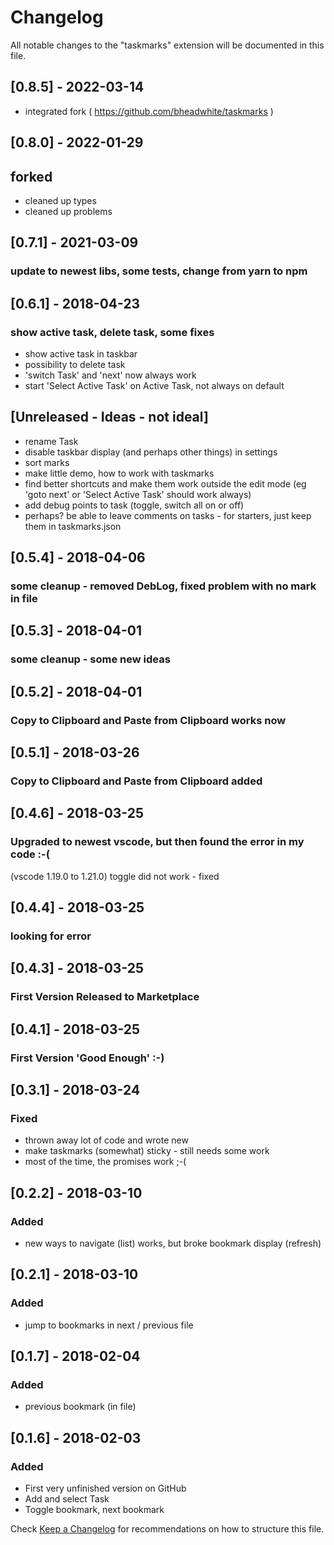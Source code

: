 # Changelog

All notable changes to the "taskmarks" extension will be documented in this file.

## [0.8.5] - 2022-03-14

- integrated fork ( https://github.com/bheadwhite/taskmarks )

## [0.8.0] - 2022-01-29

## forked

- cleaned up types
- cleaned up problems

## [0.7.1] - 2021-03-09

### update to newest libs, some tests, change from yarn to npm

## [0.6.1] - 2018-04-23

### show active task, delete task, some fixes

- show active task in taskbar
- possibility to delete task
- 'switch Task' and 'next' now always work
- start 'Select Active Task' on Active Task, not always on default

## [Unreleased - Ideas - not ideal]

- rename Task
- disable taskbar display (and perhaps other things) in settings
- sort marks
- make little demo, how to work with taskmarks
- find better shortcuts and make them work outside the edit mode (eg 'goto next' or 'Select Active Task' should work always)
- add debug points to task (toggle, switch all on or off)
- perhaps? be able to leave comments on tasks - for starters, just keep them in taskmarks.json

## [0.5.4] - 2018-04-06

### some cleanup - removed DebLog, fixed problem with no mark in file

## [0.5.3] - 2018-04-01

### some cleanup - some new ideas

## [0.5.2] - 2018-04-01

### Copy to Clipboard and Paste from Clipboard works now

## [0.5.1] - 2018-03-26

### Copy to Clipboard and Paste from Clipboard added

## [0.4.6] - 2018-03-25

### Upgraded to newest vscode, but then found the error in my code :-(

(vscode 1.19.0 to 1.21.0)
toggle did not work - fixed

## [0.4.4] - 2018-03-25

### looking for error

## [0.4.3] - 2018-03-25

### First Version Released to Marketplace

## [0.4.1] - 2018-03-25

### First Version 'Good Enough' :-)

## [0.3.1] - 2018-03-24

### Fixed

- thrown away lot of code and wrote new
- make taskmarks (somewhat) sticky - still needs some work
- most of the time, the promises work ;-(

## [0.2.2] - 2018-03-10

### Added

- new ways to navigate (list) works, but broke bookmark display (refresh)

## [0.2.1] - 2018-03-10

### Added

- jump to bookmarks in next / previous file

## [0.1.7] - 2018-02-04

### Added

- previous bookmark (in file)

## [0.1.6] - 2018-02-03

### Added

- First very unfinished version on GitHub
- Add and select Task
- Toggle bookmark, next bookmark

Check [Keep a Changelog](http://keepachangelog.com/) for recommendations on how to structure this file.
